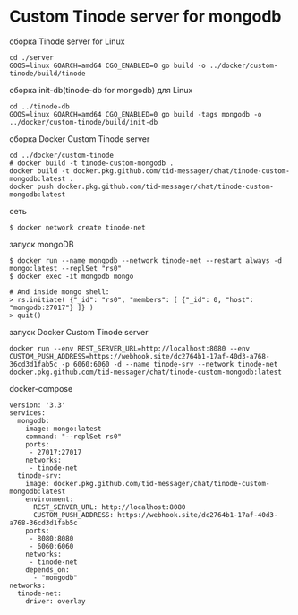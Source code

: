 # Custom Tinode server for mongodb

сборка Tinode server for Linux
```
cd ./server
GOOS=linux GOARCH=amd64 CGO_ENABLED=0 go build -o ../docker/custom-tinode/build/tinode
```

сборка init-db(tinode-db for mongodb) для Linux 
```
cd ../tinode-db
GOOS=linux GOARCH=amd64 CGO_ENABLED=0 go build -tags mongodb -o ../docker/custom-tinode/build/init-db
```

сборка Docker Custom Tinode server
```
cd ../docker/custom-tinode
# docker build -t tinode-custom-mongodb .
docker build -t docker.pkg.github.com/tid-messager/chat/tinode-custom-mongodb:latest .
docker push docker.pkg.github.com/tid-messager/chat/tinode-custom-mongodb:latest
```

сеть
```
$ docker network create tinode-net
```

запуск mongoDB
```
$ docker run --name mongodb --network tinode-net --restart always -d mongo:latest --replSet "rs0"
$ docker exec -it mongodb mongo

# And inside mongo shell:
> rs.initiate( {"_id": "rs0", "members": [ {"_id": 0, "host": "mongodb:27017"} ]} )
> quit()
```

запуск Docker Custom Tinode server
```
docker run --env REST_SERVER_URL=http://localhost:8080 --env CUSTOM_PUSH_ADDRESS=https://webhook.site/dc2764b1-17af-40d3-a768-36cd3d1fab5c -p 6060:6060 -d --name tinode-srv --network tinode-net docker.pkg.github.com/tid-messager/chat/tinode-custom-mongodb:latest
```

docker-compose
```
version: '3.3'
services:
  mongodb:
    image: mongo:latest
    command: "--replSet rs0"
    ports:
     - 27017:27017
    networks:
     - tinode-net
  tinode-srv:
    image: docker.pkg.github.com/tid-messager/chat/tinode-custom-mongodb:latest
    environment:
      REST_SERVER_URL: http://localhost:8080
      CUSTOM_PUSH_ADDRESS: https://webhook.site/dc2764b1-17af-40d3-a768-36cd3d1fab5c
    ports:
     - 8080:8080
     - 6060:6060
    networks:
     - tinode-net
    depends_on:
      - "mongodb" 
networks:
  tinode-net:
    driver: overlay
```
